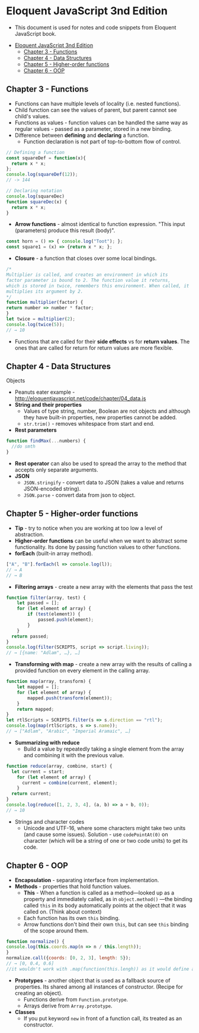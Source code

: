 # Eloquent JavaScript 3nd Edition
- This document is used for notes and code snippets from Eloquent JavaScript book.

<!-- TOC depthFrom:1 depthTo:6 withLinks:1 updateOnSave:1 orderedList:0 -->

- [Eloquent JavaScript 3nd Edition](#eloquent-javascript-3nd-edition)
	- [Chapter 3 - Functions](#chapter-3-functions)
	- [Chapter 4 - Data Structures](#chapter-4-data-structures)
	- [Chapter 5 - Higher-order functions](#chapter-5-higher-order-functions)
	- [Chapter 6 - OOP](#chapter-6-oop)

<!-- /TOC -->
## Chapter 3 - Functions
- Functions can have multiple levels of locality (i.e. nested functions).
- Child function can see the values of parent, but parent cannot see child's values.
- Functions as values - function values can be handled the same way as regular values - passed as a parameter, stored in a new binding.
- Difference between **defining** and **declaring** a function.
  - Function declaration is not part of top-to-bottom flow of control.

```js
// Defining a function
const squareDef = function(x){
  return x * x;
};
console.log(squareDef(12));
// -> 144

// Declaring notation
console.log(squareDec)
function squareDec(x) {
  return x * x;
}
```
- **Arrow functions** - almost identical to function expression. "This input (parameters) produce this result (body)".
```js
const horn = () => { console.log("Toot"); };
const square1 = (x) => {return x * x; };
```
- **Closure** - a function that closes over some local bindings.  
```js
/*
Multiplier is called, and creates an environment in which its
factor parameter is bound to 2. The function value it returns,
which is stored in twice, remembers this environment. When called, it
multiplies its argument by 2.
*/
function multiplier(factor) {
return number => number * factor;
}
let twice = multiplier(2);
console.log(twice(5));
// → 10
```
- Functions that are called for their **side effects** vs for **return values**. The ones that are called for return for return values are more flexible.
## Chapter 4 - Data Structures
Objects
- Peanuts eater example - http://eloquentjavascript.net/code/chapter/04_data.js
- **String and their properties**
  - Values of type string, number, Boolean are not objects and although they have built-in properties, new properties cannot be added.
  - `str.trim()` - removes whitespace from start and end.
- **Rest parameters**
```js
function findMax(...numbers) {
  //do smth
}
```
- **Rest operator** can also be used to spread the array to the method that accepts only separate arguments.
- **JSON**
  - `JSON.stringify` - convert data to JSON (takes a value and returns JSON-encoded string).
  - `JSON.parse` - convert data from json to object.

## Chapter 5 - Higher-order functions
- **Tip** - try to notice when you are working at too low a level of abstraction.
- **Higher-order functions** can be useful when we want to abstract some functionality. Its done by passing function values to other functions.
- **forEach** (built-in array method).
```js
["A", "B"].forEach(l => console.log(l));
// → A
// → B
```
- **Filtering arrays** - create a new array with the elements that pass the test
```js
function filter(array, test) {
    let passed = [];
    for (let element of array) {
        if (test(element)) {
            passed.push(element);
        }
    }
  return passed;
}
console.log(filter(SCRIPTS, script => script.living));
// → [{name: "Adlam", …}, …]
```
- **Transforming with map** - create a new array with the results of calling a provided function on every element in the calling array.
```js
function map(array, transform) {
    let mapped = [];
    for (let element of array) {
        mapped.push(transform(element));
    }
    return mapped;
}
let rtlScripts = SCRIPTS.filter(s => s.direction == "rtl");
console.log(map(rtlScripts, s => s.name));
// → ["Adlam", "Arabic", "Imperial Aramaic", …]
```
- **Summarizing with reduce**
  - Build a value by repeatedly taking a single element from the array and combining it with the previous value.
```js
function reduce(array, combine, start) {
  let current = start;
    for (let element of array) {
      current = combine(current, element);
    }
  return current;
}
console.log(reduce([1, 2, 3, 4], (a, b) => a + b, 0));
// → 10
```
- Strings and character codes
  - Unicode and UTF-16, where some characters might take two units (and cause some issues). Solution - use `codePointAt(0)` on character (which will be a string of one or two code units) to get its code.

## Chapter 6 - OOP
- **Encapsulation** - separating interface from implementation.
- **Methods** - properties that hold function values.
	- **This** - When a function is called as a method—looked up as a property and immediately called, as in `object.method()` —the binding called `this` in its body automatically points at the object that it was called on. (Think about context)
	- Each function has its own `this` binding.
	- Arrow functions don't bind their own `this`, but can see `this` binding of the scope around them.
```js
function normalize() {
console.log(this.coords.map(n => n / this.length));
}
normalize.call({coords: [0, 2, 3], length: 5});
// → [0, 0.4, 0.6]
//it wouldn't work with .map(function(this.lengh)) as it would define a new binding.
```
- **Prototypes** - another object that is used as a fallback source of properties. Its shared among all instances of constructor. (Recipe for creating an object).
	- Functions derive from `Function.prototype`.
	- Arrays derive from `Array.prototype`.
- **Classes**
	- If you put keyword `new` in front of a function call, its treated as an constructor. 
